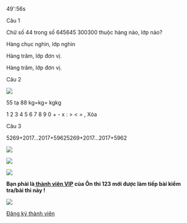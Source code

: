49':56s

Câu 1

Chữ số 44 trong số 645645 300300  thuộc hàng nào, lớp nào? 

Hàng chục nghìn, lớp nghìn

Hàng trăm, lớp đơn vị.

Hàng trăm, lớp đơn vị.

Câu 2

![](https://onthi123.vn/public/uploads/1-ehe/1_24.png)

55 tạ 88 kg=kg=  kgkg

1 2 3 4 5 6 7 8 9 0 + - x : > < = , Xóa

Câu 3

5269+2017...2017+59625269+2017...2017+5962

![](https://onthi123.vn/public/uploads/1-ehe/2_17.png)

![](https://onthi123.vn/public/uploads/3_469.png)

![](https://onthi123.vn/public/uploads/1-ehe/4_20.png)

**Bạn phải là[ thành viên VIP](dang-ky-thanh-vien-vip) của Ôn thi 123 mới được làm tiếp bài kiểm tra/bài thi này !**

 

**![](https://onthi123.vn/public/uploads/demo/group_2.png)**

[Đăng ký thành viên](https://onthi123.vn/dang-ky-thanh-vien-vip "Đăng ký thành viên")
